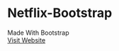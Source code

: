 # Netflix-Bootstrap
Made With Bootstrap
<br/>
[Visit Website](https://netflix-bootstrap-template.netlify.app/)
